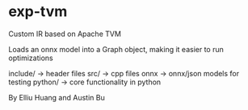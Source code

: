 # exp-tvm

Custom IR based on Apache TVM

Loads an onnx model into a Graph object, making it easier to run optimizations

include/ -> header files
src/ -> cpp files
onnx -> onnx/json models for testing
python/ -> core functionality in python

By Elliu Huang and Austin Bu